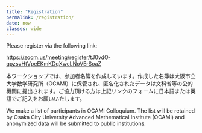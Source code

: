 ```yaml
---
title: "Registration"
permalink: /registration/
date: now
classes: wide
---
```


Please register via the following link:

<https://zoom.us/meeting/register/tJ0vdO-qpzsvHtVpeEKmKDqXwcLNoVErSoaZ>

本ワークショップでは、参加者名簿を作成しています。作成した名簿は大阪市立大学数学研究所（OCAMI）に保管され、匿名化されたデータは文科省等の公的機関に提出されます。ご協力頂ける方は上記リンクのフォームに日本語または英語でご記入をお願いいたします。

We make a list of participants in OCAMI Colloquium. The list will be retained by Osaka City University Advanced Mathematical Institute (OCAMI) and anonymized data will be submitted to public institutions.